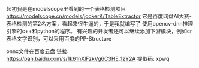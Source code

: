 起初我是在modelscope里看到的一个表格检测项目
https://modelscope.cn/models/jockerK/TableExtractor
它是百度网盘AI大赛-表格检测的第2名方案，看起来很牛逼的，于是我就编写了
使用opencv-dnn推理引擎的c++和python的程序。
有兴趣的开发者还可以继续添加下游模块，例如cr表格文字识别，可以采用百度的PP-Structure


onnx文件在百度云盘
链接: https://pan.baidu.com/s/1k61nXlFzkVg6C3HE_1zY2A 提取码: xpwq

